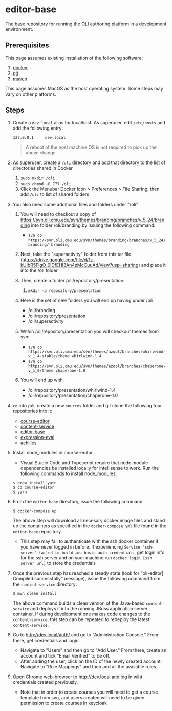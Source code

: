 # editor-base

The base repository for running the OLI authoring platform in a
development environment. 

## Prerequisites

This page assumes existing installation of the following software:

1. [docker](https://www.docker.com/docker-mac)
2. [git](https://www.atlassian.com/git/tutorials/install-git)
3. [maven](https://www.mkyong.com/maven/install-maven-on-mac-osx)

This page assumes MacOS as the host operating system.  Some steps
may vary on other platforms.

## Steps

1. Create a `dev.local` alias for localhost.  As superuser, edit `/etc/hosts`
and add the following entry:
    ```
    127.0.0.1     dev.local
    ```
    > A reboot of the host machine OS is not required to pick up the above change.

1. As superuser, create a `/oli` directory and add that directory to the list
of directories shared in Docker.

    1. ```sudo mkdir /oli```
    1. ```sudo chmod -R 777 /oli```
    1. Click the Menubar Docker Icon > Preferences > File Sharing, then add ```/oli``` to list of shared folders

1. You also need some additional files and folders under "/oli"
    1. You will need to checkout a copy of https://svn.oli.cmu.edu/svn/themes/branding/branches/v_5_24/branding into folder /oli/branding by issuing the following command:

        * ```svn co https://svn.oli.cmu.edu/svn/themes/branding/branches/v_5_24/branding/ branding```

    1. Next, take the "superactivity" folder from this tar file (https://drive.google.com/file/d/1z-kUIbR5FlgO_0iDfEHl3An4zMcCuuAd/view?usp=sharing) and place it into the /oli folder
    1. Then, create a folder /oli/repository/presentation:
        1. ```mkdir -p repository/presentation```
    1. Here is the set of new folders you will end up having under /oli
        * /oli/branding
        * /oli/repository/presentation
        * /oli/superactivity
    1. Within /oli/repository/presentation you will checkout themes from svn:
        * ```svn co https://svn.oli.cmu.edu/svn/themes/azool/branches/whirlwind-v_1_4-stable/theme whirlwind-1.4```
        * ```svn co https://svn.oli.cmu.edu/svn/themes/azool/branches/chaperone-v_1_0/theme chaperone-1.0```
    1. You will end up with
        * /oli/repository/presentation/whirlwind-1.4
        * /oli/repository/presentation/chaperone-1.0

1. `cd` into /oli, create a new `sources` folder and git clone the following four repositories into it:
    * [course-editor](https://github.com/Simon-Initiative/course-editor)
    * [content-service](https://github.com/Simon-Initiative/content-service)
    * [editor-base](https://github.com/Simon-Initiative/editor-base)
    * [expression-eval](https://github.com/Simon-Initiative/expression-eval)
    * [achilles](https://github.com/Simon-Initiative/achilles)

1. Install node_modules in course-editor
    * Visual Studio Code and Typescript require that node module dependencies be installed locally for intellisense to work. Run the following commands to install node_modules:

    ```
    $ brew install yarn
    $ cd course-editor
    $ yarn
    ```

1. From the `editor-base` directory, issue the following command:

    ```
    $ docker-compose up
    ```

    The above step will download all necesary docker image files and stand up the containers as
    specified in the `docker-compose.yml` file found in the `editor-base` repository.

      * This step may fail to authenticate with the ssh docker container if you have never logged in before. If experiencing `Service 'ssh-server' failed to build`...`no basic auth credentials`, get login info for the ssh server and on your machine run `docker login [ssh server url]` to store the credentials

1. Once the previous step has reached a steady state (look for "oli-editor| Compiled successfully"
message), issue the following command from the `content-service` directory:

    ```
    $ mvn clean install
    ```

    The above command builds a clean version of the Java-based `content-service` and deploys it
    into the running JBoss application server container. If during development one makes
    code changes to the `content-service`, this step can be repeated to redeploy the
    latest `content-service`.

1. Go to <http://dev.local/auth/> and go to "Administration Console." From there, get credentials and login.
    * Navigate to "Users" and then go to "Add User." From there, create an account and tick "Email Verified" to be off. 
    * After adding the user, click on the ID of the newly created account. Navigate to "Role Mappings" and then add all the available roles. 

1. Open Chrome web-browser to <http://dev.local> and log in wiht credentials created previously.
    * Note that in order to create courses you will need to get a course template from svn, and users created will need to be given permission to create courses in keycloak
